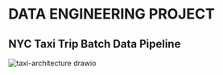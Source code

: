 # DATA ENGINEERING PROJECT
## NYC Taxi Trip Batch Data Pipeline







![taxi-architecture drawio](https://github.com/BrightOsas/dbt_nyc_taxi/assets/98474404/51fe1804-c509-432d-a6fd-1cb7063942a7)

